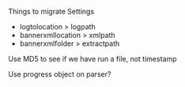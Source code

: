 Things to migrate
Settings
- logtolocation > logpath
- bannerxmllocation > xmlpath
- bannerxmlfolder > extractpath


Use MD5 to see if we have run a file, not timestamp

Use progress object on parser?
